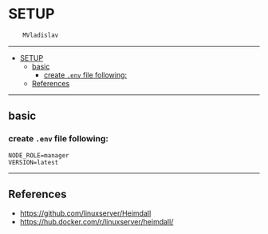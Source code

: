 # SETUP

```sh
    MVladislav
```

---

- [SETUP](#setup)
  - [basic](#basic)
    - [create `.env` file following:](#create-env-file-following)
  - [References](#references)

---

## basic

### create `.env` file following:

```env
NODE_ROLE=manager
VERSION=latest
```

---

## References

- <https://github.com/linuxserver/Heimdall>
- <https://hub.docker.com/r/linuxserver/heimdall/>

